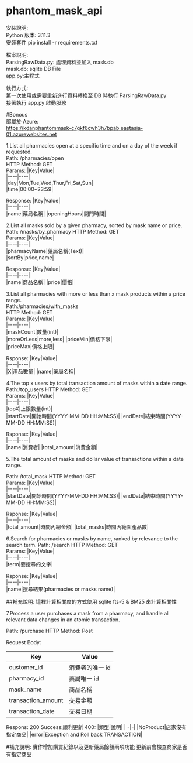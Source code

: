 # phantom_mask_api

安裝說明:  
Python 版本: 3.11.3  
安裝套件 pip install -r requirements.txt

檔案說明:  
ParsingRawData.py: 處理資料並加入 mask.db  
mask.db: sqlite DB File  
app.py:主程式

執行方式:  
第一次使用或需要重新進行資料轉換至 DB 時執行 ParsingRawData.py  
接著執行 app.py 啟動服務

#Bonous  
部屬於 Azure:  
https://kdanphantommask-c7gkf6cwh3h7bpab.eastasia-01.azurewebsites.net

1.List all pharmacies open at a specific time and on a day of the week if requested.  
Path: /pharmacies/open  
HTTP Method: GET  
Params:
|Key|Value|  
|----|----|  
|day|Mon,Tue,Wed,Thur,Fri,Sat,Sun|  
|time|00:00~23:59|

Response:
|Key|Value|  
|----|----|  
|name|藥局名稱|
|openingHours|開門時間|

2.List all masks sold by a given pharmacy, sorted by mask name or price.
Path: /masks/by_pharmacy
HTTP Method: GET  
Params:
|Key|Value|  
|----|----|  
|pharmacyName|藥局名稱(Text)|  
|sortBy|price,name|

Response:
|Key|Value|  
|----|----|  
|name|商品名稱|
|price|價格|

3.List all pharmacies with more or less than x mask products within a price range.  
Path:/pharmacies/with_masks  
HTTP Method: GET  
Params:
|Key|Value|  
|----|----|  
|maskCount|數量(int)|  
|moreOrLess|more,less|
|priceMin|價格下限|  
|priceMax|價格上限|

Rsponse:
|Key|Value|  
|----|----|  
|X|產品數量|
|name|藥局名稱|

4.The top x users by total transaction amount of masks within a date range.
Path:/top_users
HTTP Method: GET  
Params:
|Key|Value|  
|----|----|  
|topX|上限數量(int)|  
|startDate|開始時間(YYYY-MM-DD HH:MM:SS)|
|endDate|結束時間(YYYY-MM-DD HH:MM:SS)|

Rsponse:
|Key|Value|  
|----|----|  
|name|消費者|
|total_amount|消費金額|

5.The total amount of masks and dollar value of transactions within a date range.

Path: /total_mask
HTTP Method: GET  
Params:
|Key|Value|  
|----|----|  
|startDate|開始時間(YYYY-MM-DD HH:MM:SS)|
|endDate|結束時間(YYYY-MM-DD HH:MM:SS)|

Rsponse:
|Key|Value|  
|----|----|  
|total_amount|時間內總金額|
|total_masks|時間內範圍產品數|

6.Search for pharmacies or masks by name, ranked by relevance to the search term.
Path: /search
HTTP Method: GET  
Params:
|Key|Value|  
|----|----|  
|term|要搜尋的文字|

Rsponse:
|Key|Value|  
|----|----|  
|name|搜尋結果(pharmacies or masks name)|

##補充說明: 這裡計算相關度的方式使用 sqlite fts-5 & BM25 來計算相關性

7.Process a user purchases a mask from a pharmacy, and handle all relevant data changes in an atomic transaction.

Path: /purchase
HTTP Method: Post

Request Body:

| Key                | Value           |
| ------------------ | --------------- |
| customer_id        | 消費者的唯一 id |
| pharmacy_id        | 藥局唯一 id     |
| mask_name          | 商品名稱        |
| transaction_amount | 交易金額        |
| transaction_date   | 交易日期        |

Respons:
200 Success:順利更新
400:
|類型|說明|
| -|-|
|NoProduct|店家沒有指定商品|
|error|Exception and Roll back TRANSACTION|

#補充說明:
實作增加購買紀錄以及更新藥局餘額兩項功能
更新前會檢查商家是否有指定商品
